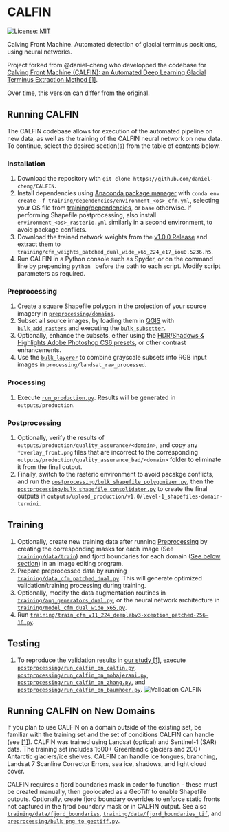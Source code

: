 
# CALFIN
[![License: MIT](https://img.shields.io/badge/License-MIT-yellow.svg)](https://opensource.org/licenses/MIT)

Calving Front Machine. Automated detection of glacial terminus positions, using neural networks.

Project forked from @daniel-cheng who developped the codebase for [Calving Front Machine (CALFIN): an Automated Deep Learning Glacial Terminus Extraction Method [1]](https://tc.copernicus.org/preprints/tc-2020-231/#discussion). 

Over time, this version can differ from the original.


## Running CALFIN
The CALFIN codebase allows for execution of the automated pipeline on new data, as well as the training of the CALFIN neural network on new data.
To continue, select the desired section(s) from the table of contents below.

### Installation
1. Download the repository with `git clone https://github.com/daniel-cheng/CALFIN`.
2. Install dependencies using [Anaconda package manager](https://www.anaconda.com/products/individual#Downloads) with `conda env create -f training/dependencies/environment_<os>_cfm.yml`, selecting your OS file from [training/dependencies](https://github.com/daniel-cheng/CALFIN/tree/master/training/dependencies), or `base` otherwise. If performing Shapefile postprocessing, also install `environment_<os>_rasterio.yml` similarly in a second environment, to avoid package conflicts.
4. Download the trained network weights from the [v1.0.0 Release](https://github.com/daniel-cheng/CALFIN/releases/tag/v1.0.0) and extract them to `training/cfm_weights_patched_dual_wide_x65_224_e17_iou0.5236.h5`.
3. Run CALFIN in a Python console such as Spyder, or on the command line by prepending `python ` before the path to each script. Modify script parameters as required.

### Preprocessing
1. Create a square Shapefile polygon in the projection of your source imagery in [`preprocessing/domains`](https://github.com/daniel-cheng/CALFIN/tree/master/preprocessing/domains).
2. Subset all source images, by loading them in [QGIS](https://www.qgis.org/en/site/) with [`bulk_add_rasters`](https://github.com/daniel-cheng/CALFIN/tree/master/preprocessing/bulk_add_rasters.py) and executing the [`bulk_subsetter`](https://github.com/daniel-cheng/CALFIN/tree/master/preprocessing/bulk_subsetter.py).
3. Optionally, enhance the subsets, either using the [HDR/Shadows & Highlights Adobe Photoshop CS6 presets](https://github.com/daniel-cheng/CALFIN/tree/master/preprocessing/Adobe%20Photoshop%20CC%202018), or other contrast enhancements.
4. Use the [`bulk_layerer`](https://github.com/daniel-cheng/CALFIN/tree/master/preprocessing/bulk_layerer.py) to combine grayscale subsets into RGB input images in `processing/landsat_raw_processed`.

### Processing
1. Execute [`run_production.py`](https://github.com/daniel-cheng/CALFIN/blob/master/postprocessing/run_production.py). Results will be generated in `outputs/production`.

### Postprocessing
1. Optionally, verify the results of `outputs/production/quality_assurance/<domain>`, and copy any `*overlay_front.png` files that are incorrect to the corresponding `outputs/production/quality_assurance_bad/<domain>` folder to eliminate it from the final output.
2. Finally, switch to the rasterio environment to avoid pacakge conflicts, and run the [`postprocessing/bulk_shapefile_polygonizer.py`](https://github.com/daniel-cheng/CALFIN/tree/master/postprocessing/bulk_shapefile_polygonizer.py), then the [`postprocessing/bulk_shapefile_consolidator.py`](https://github.com/daniel-cheng/CALFIN/tree/master/postprocessing/bulk_shapefile_consolidator.py) to create the final outputs in `outputs/upload_production/v1.0/level-1_shapefiles-domain-termini`.

## Training
1. Optionally, create new training data after running [Preprocessing](#preprocessing) by creating the corresponding masks for each image (See [`training/data/train`](https://github.com/daniel-cheng/CALFIN/blob/master/training/data/train)) and fjord boundaries for each domain ([See below section](#running-calfin-on-new-domains)) in an image editing program. 
2. Prepare preprocessed data by running [`training/data_cfm_patched_dual.py`](https://github.com/daniel-cheng/CALFIN/tree/master/training/data_cfm_patched_dual.py). This will generate optimized validation/training processing during training.
3. Optionally, modify the data augmentation routines in [`training/aug_generators_dual.py`](https://github.com/daniel-cheng/CALFIN/tree/master/training/aug_generators_dual.py), or the neural network architecture in [`training/model_cfm_dual_wide_x65.py`](https://github.com/daniel-cheng/CALFIN/tree/master/training/model_cfm_dual_wide_x65.py).
4. Run [`training/train_cfm_v11_224_deeplabv3-xception_patched-256-16.py`](https://github.com/daniel-cheng/CALFIN/tree/master/training/train_cfm_v11_224_deeplabv3-xception_patched-256-16.py).

## Testing
1. To reproduce the validation results in [our study [1]](#references), execute [`postprocessing/run_calfin_on_calfin.py`](https://github.com/daniel-cheng/CALFIN/blob/master/postprocessing/run_calfin_on_calfin.py), [`postprocessing/run_calfin_on_mohajerani.py`](https://github.com/daniel-cheng/CALFIN/blob/master/postprocessing/run_calfin_on_mohajerani.py), [`postprocessing/run_calfin_on_zhang.py`](https://github.com/daniel-cheng/CALFIN/blob/master/postprocessing/run_calfin_on_zhang.py), and [`postprocessing/run_calfin_on_baumhoer.py`](https://github.com/daniel-cheng/CALFIN/blob/master/postprocessing/run_calfin_on_baumhoer.py).
![Validation CALFIN](https://github.com/daniel-cheng/CALFIN/blob/master/paper/grid_validation_calfin_0a_cb.png)

## Running CALFIN on New Domains
If you plan to use CALFIN on a domain outside of the existing set, be familiar with the training set and the set of conditions CALFIN can handle (see [[1]](#references)). CALFIN was trained using Landsat (optical) and Sentinel-1 (SAR) data. The training set includes 1600+ Greenlandic glaciers and 200+ Antarctic glaciers/ice shelves. CALFIN can handle ice tongues, branching, Landsat 7 Scanline Corrector Errors, sea ice, shadows, and light cloud cover. 

CALFIN requires a fjord boundaries mask in order to function - these must be created manually, then geolocated as a GeoTiff to enable Shapefile outputs. Optionally, create fjord boundary overrides to enforce static fronts not captured in the fjrod boundary mask or in CALFIN output. See also [`training/data/fjord_boundaries`](https://github.com/daniel-cheng/CALFIN/tree/master/training/data/fjord_boundaries), [`training/data/fjord_boundaries_tif`](https://github.com/daniel-cheng/CALFIN/tree/master/training/data/fjord_boundaries), and [`preprocessing/bulk_png_to_geotiff.py`](https://github.com/daniel-cheng/CALFIN/tree/master/preprocessing/bulk_png_to_geotiff.py).
